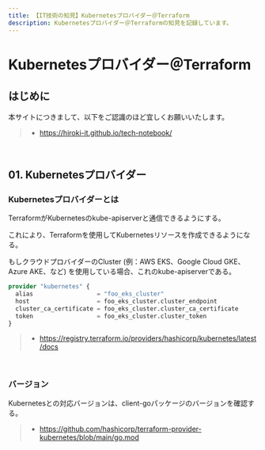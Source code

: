 ```yaml
---
title: 【IT技術の知見】Kubernetesプロバイダー＠Terraform
description: Kubernetesプロバイダー＠Terraformの知見を記録しています。
---
```


# Kubernetesプロバイダー＠Terraform

## はじめに

本サイトにつきまして、以下をご認識のほど宜しくお願いいたします。

> - https://hiroki-it.github.io/tech-notebook/

<br>

## 01. Kubernetesプロバイダー

### Kubernetesプロバイダーとは

TerraformがKubernetesのkube-apiserverと通信できるようにする。

これにより、Terraformを使用してKubernetesリソースを作成できるようになる。

もしクラウドプロバイダーのCluster (例：AWS EKS、Google Cloud GKE、Azure AKE、など) を使用している場合、これのkube-apiserverである。

```terraform
provider "kubernetes" {
  alias                  = "foo_eks_cluster"
  host                   = foo_eks_cluster.cluster_endpoint
  cluster_ca_certificate = foo_eks_cluster.cluster_ca_certificate
  token                  = foo_eks_cluster.cluster_token
}
```

> - https://registry.terraform.io/providers/hashicorp/kubernetes/latest/docs

<br>

### バージョン

Kubernetesとの対応バージョンは、client-goパッケージのバージョンを確認する。

> - https://github.com/hashicorp/terraform-provider-kubernetes/blob/main/go.mod

<br>
